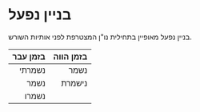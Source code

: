 # בניין נפעל

בניין נפעל מאופיין בתחילית נו"ן המצטרפת לפני אותיות השורש.



| בזמן עבר | בזמן הווה |
| -------: | --------: |
|   נשמרתי |      נשמר |
|     נשמר |    נישמרת |
|    נשמרו |           |

